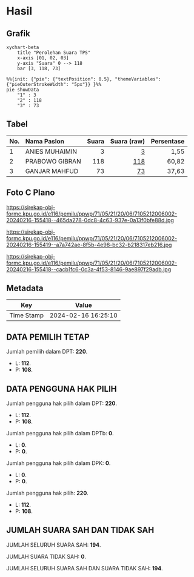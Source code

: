 # Hasil

## Grafik

```mermaid
xychart-beta
    title "Perolehan Suara TPS"
    x-axis [01, 02, 03]
    y-axis "Suara" 0 --> 118
    bar [3, 118, 73]
```

```mermaid
%%{init: {"pie": {"textPosition": 0.5}, "themeVariables": {"pieOuterStrokeWidth": "5px"}} }%%
pie showData
    "1" : 3
    "2" : 118
    "3" : 73
```

## Tabel

| No. | Nama Paslon    | Suara | Suara (raw) | Persentase |
|:--- |:-------------- | -----:| -----------:| ----------:|
| 1   | ANIES MUHAIMIN | 3     | [3][p-1]    | 1,55       |
| 2   | PRABOWO GIBRAN | 118   | [118][p-2]  | 60,82      |
| 3   | GANJAR MAHFUD  | 73    | [73][p-3]   | 37,63      |


[p-1]: https://github.com/gigit-pemilu/pemilu-2024-71-sulawesi-utara/blob/main/pilpres/hitung-suara/sub/71-sulawesi-utara/sub/05-minahasa-selatan/sub/21-motoling-barat/sub/2006-ranaan-baru-dua/sub/002-tps/sub/paslon-1.txt
[p-2]: https://github.com/gigit-pemilu/pemilu-2024-71-sulawesi-utara/blob/main/pilpres/hitung-suara/sub/71-sulawesi-utara/sub/05-minahasa-selatan/sub/21-motoling-barat/sub/2006-ranaan-baru-dua/sub/002-tps/sub/paslon-2.txt
[p-3]: https://github.com/gigit-pemilu/pemilu-2024-71-sulawesi-utara/blob/main/pilpres/hitung-suara/sub/71-sulawesi-utara/sub/05-minahasa-selatan/sub/21-motoling-barat/sub/2006-ranaan-baru-dua/sub/002-tps/sub/paslon-3.txt

## Foto C Plano

https://sirekap-obj-formc.kpu.go.id/e116/pemilu/ppwp/71/05/21/20/06/7105212006002-20240216-155418--465da278-0dc8-4c63-937e-0a13f0bfe88d.jpg

https://sirekap-obj-formc.kpu.go.id/e116/pemilu/ppwp/71/05/21/20/06/7105212006002-20240216-155419--a7a742ae-8f5b-4e98-bc32-b218317eb216.jpg

https://sirekap-obj-formc.kpu.go.id/e116/pemilu/ppwp/71/05/21/20/06/7105212006002-20240216-155418--cacb1fc6-0c3a-4f53-8146-9ae897f29adb.jpg


## Metadata

| Key        | Value               |
| ---------- | ------------------- |
| Time Stamp | 2024-02-16 16:25:10 |


## DATA PEMILIH TETAP

Jumlah pemilih dalam DPT: **220**.
 * L: **112**.
 * P: **108**.

## DATA PENGGUNA HAK PILIH

Jumlah pengguna hak pilih dalam DPT: **220**.
 * L: **112**.
 * P: **108**.

Jumlah pengguna hak pilih dalam DPTb: **0**.
 * L: **0**.
 * P: **0**.

Jumlah pengguna hak pilih dalam DPK: **0**.
 * L: **0**.
 * P: **0**.

Jumlah pengguna hak pilih: **220**.
 * L: **112**.
 * P: **108**.

## JUMLAH SUARA SAH DAN TIDAK SAH

JUMLAH SELURUH SUARA SAH: **194**.

JUMLAH SUARA TIDAK SAH: **0**.

JUMLAH SELURUH SUARA SAH DAN SUARA TIDAK SAH: **194**.


